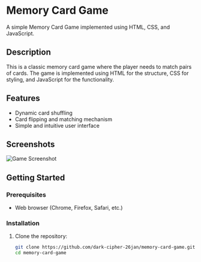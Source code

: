 # Memory Card Game

A simple Memory Card Game implemented using HTML, CSS, and JavaScript.

## Description

This is a classic memory card game where the player needs to match pairs of cards. The game is implemented using HTML for the structure, CSS for styling, and JavaScript for the functionality.

## Features

- Dynamic card shuffling
- Card flipping and matching mechanism
- Simple and intuitive user interface

## Screenshots

![Game Screenshot](path/to/your/screenshot.png)

## Getting Started

### Prerequisites

- Web browser (Chrome, Firefox, Safari, etc.)

### Installation

1. Clone the repository:
   ```bash
   git clone https://github.com/dark-cipher-26jan/memory-card-game.git
   cd memory-card-game

